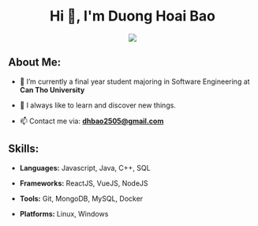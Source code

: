 <h1 align="center">Hi 👋, I'm Duong Hoai Bao</h1>

<p align="center">
  <a href="https://github.com/DenverCoder1/readme-typing-svg"><img src="https://readme-typing-svg.herokuapp.com?lines=I'm+a+Web+Developer;Always%20learning%20new%20things&center=true&width=500&height=50"></a>
</p> 

<h2>About Me:</h2>

- 🔭 I’m currently a final year student majoring in Software Engineering at **Can Tho University**

- 🌱 I always like to learn and discover new things.

- 📫 Contact me via: **dhbao2505@gmail.com**

<h2>Skills:</h2>

- <b>Languages:</b> Javascript, Java, C++, SQL

- <b>Frameworks:</b> ReactJS, VueJS, NodeJS

- <b>Tools:</b> Git, MongoDB, MySQL, Docker

- <b>Platforms:</b> Linux, Windows



